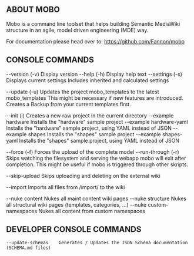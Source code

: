 ABOUT MOBO
----------
Mobo is a command line toolset that helps building Semantic MediaWiki structure in an agile, model driven engineering (MDE) way.

For documentation please head over to: https://github.com/Fannon/mobo

CONSOLE COMMANDS
----------------

--version           (-v)    Display version
--help              (-h)    Display help text
--settings          (-s)    Displays current settings
                            Includes inherited and calculated settings

--update            (-u)    Updates the project mobo_templates to the latest mobo_templates
                            This might be necessary if new features are introduced.
                            Creates a Backup from your current templates first.

--init              (i)     Creates a new raw project in the current directory
--example hardware          Installs the "hardware" sample project
--example hardware-yaml     Installs the "hardware" sample project, using YAML instead of JSON
--example shapes            Installs the "shapes" sample project
--example shapes-yaml       Installs the "shapes" sample project, using YAML instead of JSON

--force             (-f)    Forces the upload of the complete model
--run-through       (-r)    Skips watching the filesystem and serving the webapp
                            mobo will exit after completion. This might be
                            useful if mobo is triggered through other skripts.

--skip-upload               Skips uploading and deleting on the external wiki

--import <director>         Imports all files from /import/<director> to the wiki

--nuke content              Nukes all maint content wiki pages
--nuke structure            Nukes all structural wiki pages (templates, categories, ...)
--nuke custom-namespaces    Nukes all content from custom namespaces


DEVELOPER CONSOLE COMMANDS
--------------------------
    --update-schemas    Generates / Updates the JSON Schema documentation (SCHEMA.md files)
